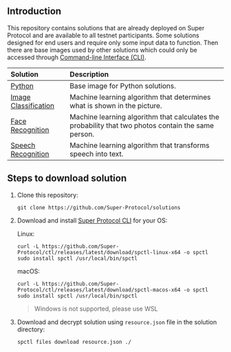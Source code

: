## Introduction

This repository contains solutions that are already deployed on Super Protocol and are available to all testnet participants. Some solutions designed for end users and require only some input data to function. Then there are base images used by other solutions which could only be accessed through [Command-line Interface (CLI)](https://github.com/Super-Protocol/spctl).

|Solution|Description|
| :- | :- |
|[Python](./Python)|Base image for Python solutions.|
|[Image Classification](./Image%20Classification)|Machine learning algorithm that determines what is shown in the picture.|
|[Face Recognition](./Face%20Recognition)|Machine learning algorithm that calculates the probability that two photos contain the same person.|
|[Speech Recognition](./Speech%20Recognition)|Machine learning algorithm that transforms speech into text.|

## Steps to download solution

1. Clone this repository:
   ```
   git clone https://github.com/Super-Protocol/solutions
   ```

2. Download and install [Super Protocol CLI](https://github.com/Super-Protocol/ctl) for your OS:
   
   Linux:
   ```
   curl -L https://github.com/Super-Protocol/ctl/releases/latest/download/spctl-linux-x64 -o spctl
   sudo install spctl /usr/local/bin/spctl
   ```

   macOS:
   ```
   curl -L https://github.com/Super-Protocol/ctl/releases/latest/download/spctl-macos-x64 -o spctl
   sudo install spctl /usr/local/bin/spctl
   ```
   > Windows is not supported, please use WSL

3. Download and decrypt solution using `resource.json` file in the solution directory:
   ```
   spctl files download resource.json ./
   ```